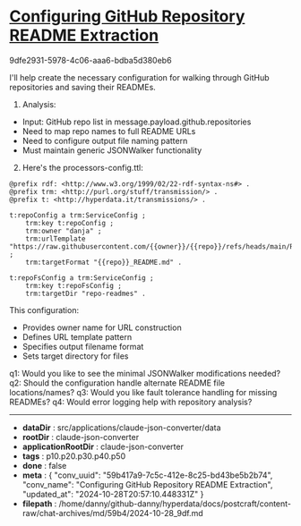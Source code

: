 # [Configuring GitHub Repository README Extraction](https://claude.ai/chat/59b417a9-7c5c-412e-8c25-bd43be5b2b74)

9dfe2931-5978-4c06-aaa6-bdba5d380eb6

 I'll help create the necessary configuration for walking through GitHub repositories and saving their READMEs.

1. Analysis:
- Input: GitHub repo list in message.payload.github.repositories 
- Need to map repo names to full README URLs
- Need to configure output file naming pattern
- Must maintain generic JSONWalker functionality

2. Here's the processors-config.ttl:

```turtle
@prefix rdf: <http://www.w3.org/1999/02/22-rdf-syntax-ns#> .
@prefix trm: <http://purl.org/stuff/transmission/> .
@prefix t: <http://hyperdata.it/transmissions/> .

t:repoConfig a trm:ServiceConfig ;
    trm:key t:repoConfig ;
    trm:owner "danja" ;
    trm:urlTemplate "https://raw.githubusercontent.com/{{owner}}/{{repo}}/refs/heads/main/README.md" ;
    trm:targetFormat "{{repo}}_README.md" .

t:repoFsConfig a trm:ServiceConfig ;
    trm:key t:repoFsConfig ; 
    trm:targetDir "repo-readmes" .
```

This configuration:
- Provides owner name for URL construction
- Defines URL template pattern
- Specifies output filename format
- Sets target directory for files

q1: Would you like to see the minimal JSONWalker modifications needed?
q2: Should the configuration handle alternate README file locations/names?
q3: Would you like fault tolerance handling for missing READMEs?
q4: Would error logging help with repository analysis?

---

* **dataDir** : src/applications/claude-json-converter/data
* **rootDir** : claude-json-converter
* **applicationRootDir** : claude-json-converter
* **tags** : p10.p20.p30.p40.p50
* **done** : false
* **meta** : {
  "conv_uuid": "59b417a9-7c5c-412e-8c25-bd43be5b2b74",
  "conv_name": "Configuring GitHub Repository README Extraction",
  "updated_at": "2024-10-28T20:57:10.448331Z"
}
* **filepath** : /home/danny/github-danny/hyperdata/docs/postcraft/content-raw/chat-archives/md/59b4/2024-10-28_9df.md